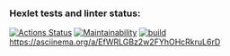 ### Hexlet tests and linter status:
[![Actions Status](https://github.com/samkleo/java-project-lvl1/workflows/hexlet-check/badge.svg)](https://github.com/samkleo/java-project-lvl1/actions)
[![Maintainability](https://api.codeclimate.com/v1/badges/a99a88d28ad37a79dbf6/maintainability)](https://codeclimate.com/github/codeclimate/codeclimate/maintainability)
[![build](https://github.com/samkleo/java-project-lvl1/actions/workflows/build.yml/badge.svg)](https://github.com/samkleo/java-project-lvl1/actions/workflows/build.yml)
https://asciinema.org/a/EfWRLGBz2w2FYhOHcRkruL6rD